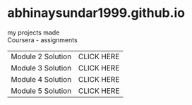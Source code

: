# abhinaysundar1999.github.io
my projects made<br>
Coursera - assignments
<table>
  <tr>
    <td>Module 2 Solution</td>
    <td>
      <ahref="https://abhinaysundar1999.github.io/module2-solution/">CLICK HERE</a>
    </td>
  </tr>
  <tr>
    <td>Module 3 Solution</td>
    <td>
      <ahref="https://abhinaysundar1999.github.io/module3-solution/">CLICK HERE</a>
    </td>
  </tr>
  <tr>
    <td>Module 4 Solution</td>
    <td>
      <ahref="https://abhinaysundar1999.github.io/module4-solution/">CLICK HERE</a>
    </td>
  </tr>
  <tr>
    <td>Module 5 Solution</td>
    <td>
      <ahref="https://abhinaysundar1999.github.io/module5-solution/">CLICK HERE</a>
    </td>
  </tr>
</table>
  

